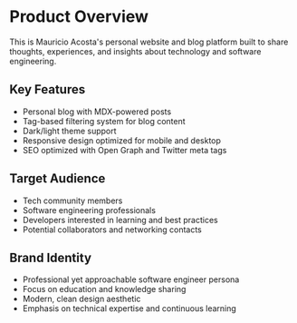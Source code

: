 # Product Overview

This is Mauricio Acosta's personal website and blog platform built to share thoughts, experiences, and insights about technology and software engineering.

## Key Features
- Personal blog with MDX-powered posts
- Tag-based filtering system for blog content
- Dark/light theme support
- Responsive design optimized for mobile and desktop
- SEO optimized with Open Graph and Twitter meta tags

## Target Audience
- Tech community members
- Software engineering professionals
- Developers interested in learning and best practices
- Potential collaborators and networking contacts

## Brand Identity
- Professional yet approachable software engineer persona
- Focus on education and knowledge sharing
- Modern, clean design aesthetic
- Emphasis on technical expertise and continuous learning